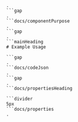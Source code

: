 ```docs/docsHeading
.
```gap
.
```docs/componentPurpose
.
```gap
.
```mainHeading
# Example Usage

```gap
.
```docs/codeJson
.
```gap
.
```docs/propertiesHeading

```divider
5px
```docs/properties
.